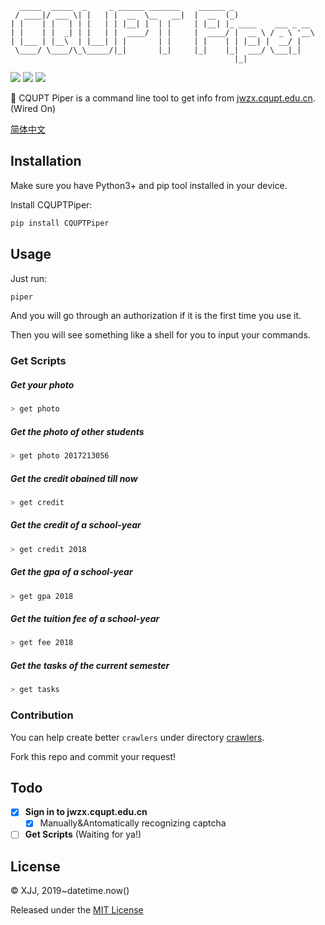 ```
  _____  _____  _     _ ______ _______    ______ _
 / ____|/ ___ \| |   | |  __  \__   __|  |  __  (_)
| |    | |   | | |   | | |__| |  | |     | |__| |_ ____    ___ _ __
| |    | |  _| | |   | |  ____/  | |     |  ____/ |  __ \ / _ \ '__\
| |___ | |__\  | |___| | |       | |     | |    | | |__| |  __/ |
 \____/ \____/\_\_____/|_|       |_|     |_|    |_|  ___/ \___|_|
                                                  |_|
```

![](https://img.shields.io/badge/build-passing-brightgreen) ![](https://img.shields.io/badge/license-MIT-blue) ![](https://img.shields.io/badge/Python-3%2B-yellowgreen)

🤯 CQUPT Piper is a command line tool to get info from [jwzx.cqupt.edu.cn](jwzx.cqupt.edu.cn). (Wired On)

[简体中文](https://github.com/Mivinci/cqupt-piper/blob/master/README_ZH.md)

## Installation

Make sure you have Python3+ and pip tool installed in your device.

Install CQUPTPiper:

```bash
pip install CQUPTPiper
```

## Usage

Just run:

```bash
piper
```

And you will go through an authorization if it is the first time you use it.

Then you will see something like a shell for you to input your commands.

### Get Scripts

##### Get your photo

```bash
> get photo
```

##### Get the photo of other students

```bash
> get photo 2017213056
```

##### Get the credit obained till now

```bash
> get credit
```

##### Get the credit of a school-year

```bash
> get credit 2018
```

##### Get the gpa of a school-year

```bash
> get gpa 2018
```

##### Get the tuition fee of a school-year

```bash
> get fee 2018
```

##### Get the tasks of the current semester

```bash
> get tasks
```



### Contribution

You can help create better `crawlers` under directory [crawlers](https://github.com/Mivinci/cqupt-piper/tree/master/CQUPTPiper/crawlers). 

Fork this repo and commit your request!

## Todo

- [x] **Sign in to jwzx.cqupt.edu.cn**
    - [x] Manually&Antomatically recognizing captcha

- [ ] **Get Scripts** (Waiting for ya!)

## License

© XJJ, 2019~datetime.now()

Released under the [MIT License](https://github.com/Mivinci/cqupt-piper/blob/master/LICENSE)